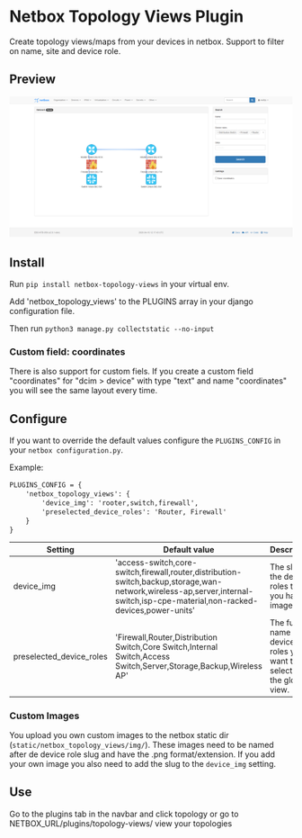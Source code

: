 # Netbox Topology Views Plugin

Create topology views/maps from your devices in netbox.
Support to filter on name, site and device role.

## Preview

![preview image](doc/img/preview.png?raw=true "preview")

## Install

Run `pip install netbox-topology-views` in your virtual env.

Add 'netbox_topology_views' to the PLUGINS array in your django configuration file.  

Then run `python3 manage.py collectstatic --no-input`

### Custom field: coordinates

There is also support for custom fiels.
If you create a custom field "coordinates" for "dcim > device" with type "text" and name "coordinates" you will see the same layout every time.

## Configure

If you want to override the default values configure the `PLUGINS_CONFIG` in your `netbox configuration.py`.

Example:
```
PLUGINS_CONFIG = {
    'netbox_topology_views': {
        'device_img': 'rooter,switch,firewall',
        'preselected_device_roles': 'Router, Firewall'
    }
}
```

| Setting        | Default value           | Description  |
| ------------- |-------------| -----|
| device_img      | 'access-switch,core-switch,firewall,router,distribution-switch,backup,storage,wan-network,wireless-ap,server,internal-switch,isp-cpe-material,non-racked-devices,power-units' | The slug of the device roles that you have a image for. |
| preselected_device_roles      | 'Firewall,Router,Distribution Switch,Core Switch,Internal Switch,Access Switch,Server,Storage,Backup,Wireless AP' | The full name of the device roles you want to pre select in the global view. |

### Custom Images

You upload you own custom images to the netbox static dir (`static/netbox_topology_views/img/`).
These images need to be named after de device role slug and have the .png format/extension.
If you add your own image you also need to add the slug to the `device_img` setting.

## Use

Go to the plugins tab in the navbar and click topology or go to NETBOX_URL/plugins/topology-views/ view your topologies
